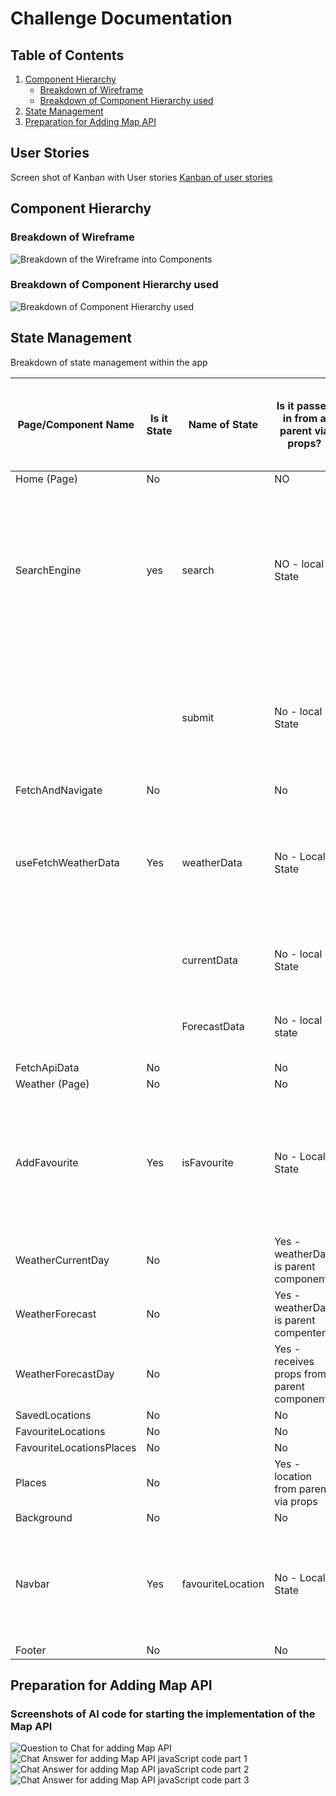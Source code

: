 # Challenge Documentation

## Table of Contents

1. [Component Hierarchy](#component-hierarchy)
   - [Breakdown of Wireframe](#breakdown-of-wireframe)
   - [Breakdown of Component Hierarchy used](#breakdown-of-component-hierarchy-used)
2. [State Management](#state-management)
3. [Preparation for Adding Map API](#preparation-for-adding-map-api)

## User Stories

Screen shot of Kanban with User stories
[Kanban of user stories](UserStories.png)

## Component Hierarchy

### Breakdown of Wireframe

![Breakdown of the Wireframe into Components](BreakdowonOfWireFrame.png)

### Breakdown of Component Hierarchy used

![Breakdown of Component Hierarchy used](diagram%20heirarchy.png)

## State Management

Breakdown of state management within the app

| Page/Component Name      | Is it State | Name of State     | Is it passed in from a parent via props?   | Does it remain unchanged over time?                                                       | Can it computed from any other state/props in your component                                             | Why is State Here                                                                                                                                                                                            |
| ------------------------ | ----------- | ----------------- | ------------------------------------------ | ----------------------------------------------------------------------------------------- | -------------------------------------------------------------------------------------------------------- | ------------------------------------------------------------------------------------------------------------------------------------------------------------------------------------------------------------ |
| Home (Page)              | No          |                   | NO                                         | NA                                                                                        | NA                                                                                                       |                                                                                                                                                                                                              |
| SearchEngine             | yes         | search            | NO - local State                           | No - every time users submits a search                                                    | No - tied to user input                                                                                  | The search and submit states are held in this component because they're directly related to the user's interaction with the search form in this component. Can control form's behavior based on these states |
|                          |             | submit            | No - local State                           | No - changes to true when user submits search False when user types into the search input | No - tied to user interaction                                                                            |                                                                                                                                                                                                              |
| FetchAndNavigate         | No          |                   | No                                         | NA                                                                                        | NA                                                                                                       |                                                                                                                                                                                                              |
| useFetchWeatherData      | Yes         | weatherData       | No - Local State                           | No - changes when location changes/ weather updated                                       | No - tied to fetched weather data                                                                        | The weatherData, currentDayData and forecastData states are here as they're directly related to the weatherdata. Can pass all to any component that uses this hook                                           |
|                          |             | currentData       | No - local State                           | No - changes when weatherData changes                                                     | Yes - computed from WeatherData                                                                          |                                                                                                                                                                                                              |
|                          |             | ForecastData      | No - local state                           | No - changes when weatherData changes                                                     | Yes - computed from WeatherData                                                                          |                                                                                                                                                                                                              |
| FetchApiData             | No          |                   | No                                         | NA                                                                                        | NA                                                                                                       |                                                                                                                                                                                                              |
| Weather (Page)           | No          |                   | No                                         | NA                                                                                        | Na                                                                                                       |                                                                                                                                                                                                              |
| AddFavourite             | Yes         | isFavourite       | No - Local State                           | No - changes when location prop changes                                                   | Yes - computed based on whether location prop is in list of favourite locations stored in local storage. | isFavourite is directly related to user's interaction with the 'add to favourites' button. Can easily control buttons behaviour                                                                              |
| WeatherCurrentDay        | No          |                   | Yes - weatherData is parent component      | NA                                                                                        | NA                                                                                                       |                                                                                                                                                                                                              |
| WeatherForecast          | No          |                   | Yes - weatherData is parent compentent     | NA                                                                                        | NA                                                                                                       |                                                                                                                                                                                                              |
| WeatherForecastDay       | No          |                   | Yes - receives props from parent component | NA                                                                                        | NA                                                                                                       |                                                                                                                                                                                                              |
| SavedLocations           | No          |                   | No                                         | NA                                                                                        | NA                                                                                                       |                                                                                                                                                                                                              |
| FavouriteLocations       | No          |                   | No                                         | NA                                                                                        | NA                                                                                                       |                                                                                                                                                                                                              |
| FavouriteLocationsPlaces | No          |                   | No                                         | NA                                                                                        | NA                                                                                                       |                                                                                                                                                                                                              |
| Places                   | No          |                   | Yes - location from parent via props       | NA                                                                                        | NA                                                                                                       |                                                                                                                                                                                                              |
| Background               | No          |                   | No                                         | NA                                                                                        | NA                                                                                                       |                                                                                                                                                                                                              |
| Navbar                   | Yes         | favouriteLocation | No - Local State                           | No - changes when something happens in storage                                            | Yes - based on locations stored in local storage                                                         | The favouriteLocations state is related to favourite locations in the navbar. Can control the display of favourite locations with this state.                                                                |
| Footer                   | No          |                   | No                                         | NA                                                                                        | NA                                                                                                       |                                                                                                                                                                                                              |

## Preparation for Adding Map API

### Screenshots of AI code for starting the implementation of the Map API

![Question to Chat for adding Map API](apiQuestion.png)
![Chat Answer for adding Map API javaScript code part 1 ](chatAnswer1.png)
![Chat Answer for adding Map API javaScript code part 2 ](chatAnswer2.png)
![Chat Answer for adding Map API javaScript code part 3 ](chatAnswer3.png)
